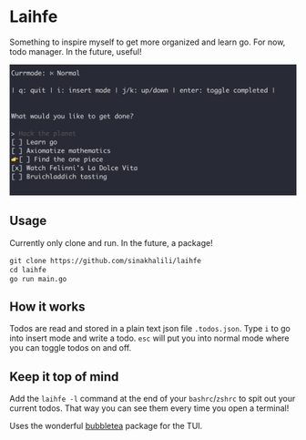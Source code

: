 # Laihfe
Something to inspire myself to get more organized and learn go.
For now, todo manager. In the future, useful!

![](./screenshot.png)
## Usage
Currently only clone and run. In the future, a package!
```
git clone https://github.com/sinakhalili/laihfe
cd laihfe
go run main.go
```

## How it works
Todos are read and stored in a plain text json file `.todos.json`. 
Type `i` to go into insert mode and write a todo. `esc` will put you
into normal mode where you can toggle todos on and off.

## Keep it top of mind
Add the `laihfe -l` command at the end of your `bashrc`/`zshrc` to
spit out your current todos. That way you can see them every time
you open a terminal!

Uses the wonderful [bubbletea](https://github.com/charmbracelet/bubbletea) package for the TUI. 
